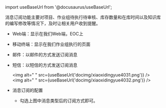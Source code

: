 
import useBaseUrl from '@docusaurus/useBaseUrl';

消息订阅功能主要对项目、作业组待执行待审核、库存数量和在库时间以及知识库的编写修改等情况下，及时让相关用户收到提醒。

* Web端：显示在我们Web端，EOC上
* 移动终端：显示在我们作业组执行的页面
* 邮件：以邮件的方式发送订阅消息
* 短信：以短信的方式发送订阅消息

  <img alt=" " src={useBaseUrl('docimg/xiaoxidingyue4031.png')} />
<img alt=" " src={useBaseUrl('docimg/xiaoxidingyue4032.png')} />

* 消息订阅的配置

  * 勾选上图中消息类型后的订阅方式即可。
